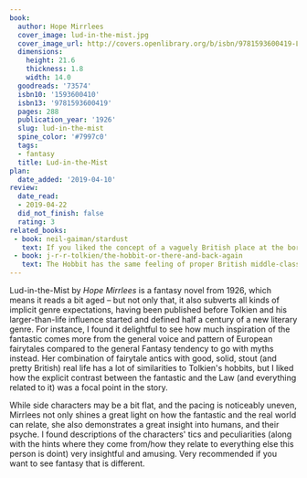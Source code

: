 ```yaml
---
book:
  author: Hope Mirrlees
  cover_image: lud-in-the-mist.jpg
  cover_image_url: http://covers.openlibrary.org/b/isbn/9781593600419-L.jpg
  dimensions:
    height: 21.6
    thickness: 1.8
    width: 14.0
  goodreads: '73574'
  isbn10: '1593600410'
  isbn13: '9781593600419'
  pages: 288
  publication_year: '1926'
  slug: lud-in-the-mist
  spine_color: '#7997c0'
  tags:
  - fantasy
  title: Lud-in-the-Mist
plan:
  date_added: '2019-04-10'
review:
  date_read:
  - 2019-04-22
  did_not_finish: false
  rating: 3
related_books:
 - book: neil-gaiman/stardust
   text: If you liked the concept of a vaguely British place at the border of Faerie.
 - book: j-r-r-tolkien/the-hobbit-or-there-and-back-again
   text: The Hobbit has the same feeling of proper British middle-class suddenly having to deal with fantastic occurrences.
---
```


Lud-in-the-Mist by *Hope Mirrlees* is a fantasy novel from 1926, which means it reads a bit aged – but not only that, it
also subverts all kinds of implicit genre expectations, having been published before Tolkien and his larger-than-life
influence started and defined half a century of a new literary genre. For instance, I found it delightful to see how
much inspiration of the fantastic comes more from the general voice and pattern of European fairytales compared to the
general Fantasy tendency to go with myths instead. Her combination of fairytale antics with good, solid, stout (and
pretty British) real life has a lot of similarities to Tolkien's hobbits, but I liked how the explicit contrast between
the fantastic and the Law (and everything related to it) was a focal point in the story. 

While side characters may be a bit flat, and the pacing is noticeably uneven, Mirrlees not only shines a great light on
how the fantastic and the real world can relate, she also demonstrates a great insight into humans, and their psyche. I
found descriptions of the characters' tics and peculiarities (along with the hints where they come from/how they relate
to everything else this person is doint) very insightful and amusing. Very recommended if you want to see fantasy that
is different.
